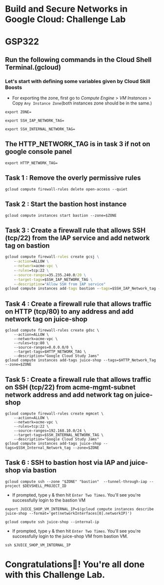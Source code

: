 # Build and Secure Networks in Google Cloud: Challenge Lab  
# GSP322 

## Run the following commands in the Cloud Shell Terminal.(gcloud)
### Let's start with defining some variables given by Cloud Skill Boosts

* For exporting the zone, first go to *Compute Engine* > *VM Instances* > Copy `Any Instance Zone`(both instances zone should be in the same.)

```
export ZONE=
```

```
export SSH_IAP_NETWORK_TAG=
```

```
export SSH_INTERNAL_NETWORK_TAG=
```
## The HTTP_NETWORK_TAG is in task 3 if not on google console panel
```
export HTTP_NETWORK_TAG=
```
## Task 1 : Remove the overly permissive rules

```
gcloud compute firewall-rules delete open-access --quiet
```

## Task 2 : Start the bastion host instance
```
gcloud compute instances start bastion --zone=$ZONE
```

## Task 3 : Create a firewall rule that allows SSH (tcp/22) from the IAP service and add network tag on bastion
```cmd
gcloud compute firewall-rules create gcsj \
    --action=ALLOW \
    --network=acme-vpc \
    --rules=tcp:22 \
    --source-ranges=35.235.240.0/20 \
    --target-tags=$SSH_IAP_NETWORK_TAG \
    --description="Allow SSH from IAP service"
gcloud compute instances add-tags bastion --tags=$SSH_IAP_Network_tag --zone=$ZONE
```

## Task 4 : Create a firewall rule that allows traffic on HTTP (tcp/80) to any address and add network tag on juice-shop
```
gcloud compute firewall-rules create gdsc \
    --action=ALLOW \
    --network=acme-vpc \
    --rules=tcp:80 \
    --source-ranges=0.0.0.0/0 \
    --target-tags=$HTTP_NETWORK_TAG \
    --description="Google Cloud Study Jams" 
gcloud compute instances add-tags juice-shop --tags=$HTTP_Network_Tag --zone=$ZONE
```
## Task 5 : Create a firewall rule that allows traffic on SSH (tcp/22) from acme-mgmt-subnet network address and add network tag on juice-shop
```
gcloud compute firewall-rules create mgmcet \
    --action=ALLOW \
    --network=acme-vpc \
    --rules=tcp:22 \
    --source-ranges=192.168.10.0/24 \
    --target-tags=$SSH_INTERNAL_NETWORK_TAG \
    --description="Google Cloud Study Jams" 
gcloud compute instances add-tags juice-shop --tags=$SSH_Internal_Network_tag --zone=$ZONE 
```
## Task 6 : SSH to bastion host via IAP and juice-shop via bastion

```
gcloud compute ssh --zone "$ZONE" "bastion"  --tunnel-through-iap --project $DEVSHELL_PROJECT_ID
```

* If prompted, type `y` & then hit `Enter Two Times`. You'll see you're successfully login to the bastion VM

```
export JUICE_SHOP_VM_INTERNAL_IP=$(gcloud compute instances describe juice-shop --format='get(networkInterfaces[0].networkIP)')

gcloud compute ssh juice-shop --internal-ip
```

* If prompted, type `y` & then hit `Enter Two Times`. You'll see you're successfully login to the juice-shop VM from bastion VM.

```
ssh $JUICE_SHOP_VM_INTERNAL_IP
```

# Congratulations🎉! You're all done with this Challenge Lab.
